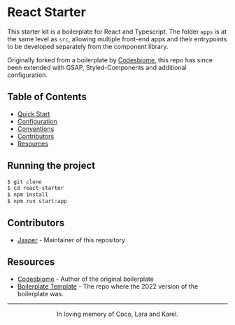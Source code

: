 # React Starter

This starter kit is a boilerplate for React and Typescript. The folder `apps` is at the same level as `src`, allowing
multiple front-end apps and their entrypoints to be developed separately from the component library.

Originally forked from a boilerplate by [Codesbiome](https://github.com/codesbiome), this repo has since been extended
with GSAP, Styled-Components and additional configuration.

## Table of Contents

- [Quick Start](docs/quick-start.md)
- [Configuration](docs/configuration)
- [Conventions](docs/conventions.md)
- [Contributors](#contributors)
- [Resources](#resources)

## Running the project

```bash
$ git clone
$ cd react-starter
$ npm install
$ npm run start:app
```

## Contributors

- [Jasper](https://github.com/samboosa5k) - Maintainer of this repository

## Resources

- [Codesbiome](https://github.com/codesbiome) - Author of the original boilerplate
- [Boilerplate Template](https://github.com/codesbiome/react-webpack-typescript-2023) - The repo where the 2022 version
  of the boilerplate was.

---

<div style="text-align: center;">In loving memory of Coco, Lara and Karel. </div>
